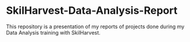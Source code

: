 # SkilHarvest-Data-Analysis-Report
This repository is a presentation of my reports of projects done during my Data Analysis training with SkilHarvest.

